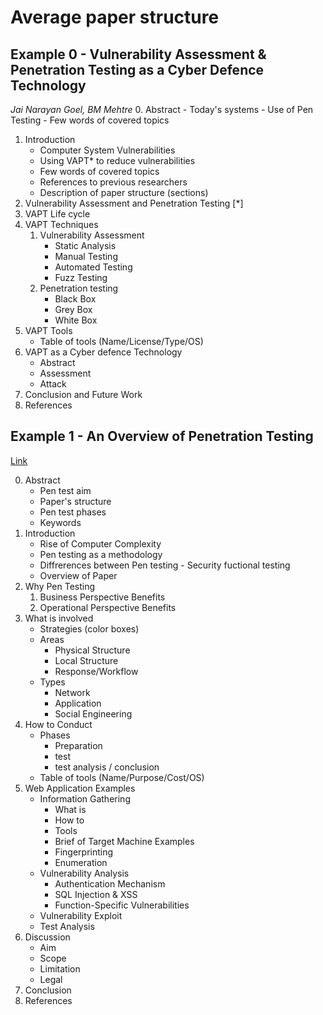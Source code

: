 # Average paper structure

## Example 0 - Vulnerability Assessment & Penetration Testing as a Cyber Defence Technology
*Jai Narayan Goel, BM Mehtre*
0. Abstract
    - Today's systems
    - Use of Pen Testing
    - Few words of covered topics 
1. Introduction
   - Computer System Vulnerabilities
   - Using VAPT* to reduce vulnerabilities
   - Few words of covered topics
   - References to previous researchers
   - Description of paper structure (sections)
2. Vulnerability Assessment and Penetration Testing [*]
3. VAPT Life cycle
4. VAPT Techniques
    1. Vulnerability Assessment
       - Static Analysis
       - Manual Testing
       - Automated Testing
       - Fuzz Testing
    2. Penetration testing
       - Black Box
       - Grey Box
       - White Box
5. VAPT Tools
    - Table of tools (Name/License/Type/OS)
6. VAPT as a Cyber defence Technology
    - Abstract
    - Assessment
    - Attack
7. Conclusion and Future Work
8. References

## Example 1 - An Overview of Penetration Testing

<a href="https://www.researchgate.net/publication/274174058_An_Overview_of_Penetration_Testing">Link</a>

0. Abstract
   -  Pen test aim
   -  Paper's structure
   -  Pen test phases
   -  Keywords
1. Introduction
    - Rise of Computer Complexity
    - Pen testing as a methodology
    - Diffrerences between Pen testing - Security fuctional testing
    - Overview of Paper
2. Why Pen Testing
   1. Business Perspective Benefits
   2. Operational Perspective Benefits
3. What is involved
   - Strategies (color boxes)
   - Areas 
     - Physical Structure
     - Local Structure
     - Response/Workflow
   - Types
     - Network 
     - Application 
     - Social Engineering
4. How to Conduct
   - Phases
     - Preparation
     - test
     - test analysis / conclusion
    - Table of tools (Name/Purpose/Cost/OS)
5. Web Application Examples
   - Information Gathering
     - What is
     - How to
     - Tools
     - Brief of Target Machine Examples
     - Fingerprinting
     - Enumeration
   - Vulnerability Analysis
     - Authentication Mechanism
     - SQL Injection & XSS
     - Function-Specific Vulnerabilities
   - Vulnerability Exploit 
   - Test Analysis
6. Discussion
    - Aim
    - Scope
    - Limitation
    - Legal
7. Conclusion
8. References